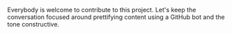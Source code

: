 Everybody is welcome to contribute to this project. Let's keep the conversation
focused around prettifying content using a GitHub bot and the tone constructive.
